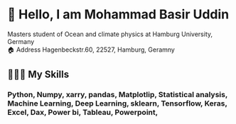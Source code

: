 # 👋 Hello, I am Mohammad Basir Uddin
Masters student of Ocean and climate physics at Hamburg University, Germany  
🏠 Address Hagenbeckstr.60, 22527, Hamburg, Geramny

## 👨🏽‍💻 My Skills
### Python, Numpy, xarry, pandas, Matplotlip, Statistical analysis, Machine Learning, Deep Learning, sklearn, Tensorflow, Keras, Excel, Dax, Power bi, Tableau, Powerpoint, 
